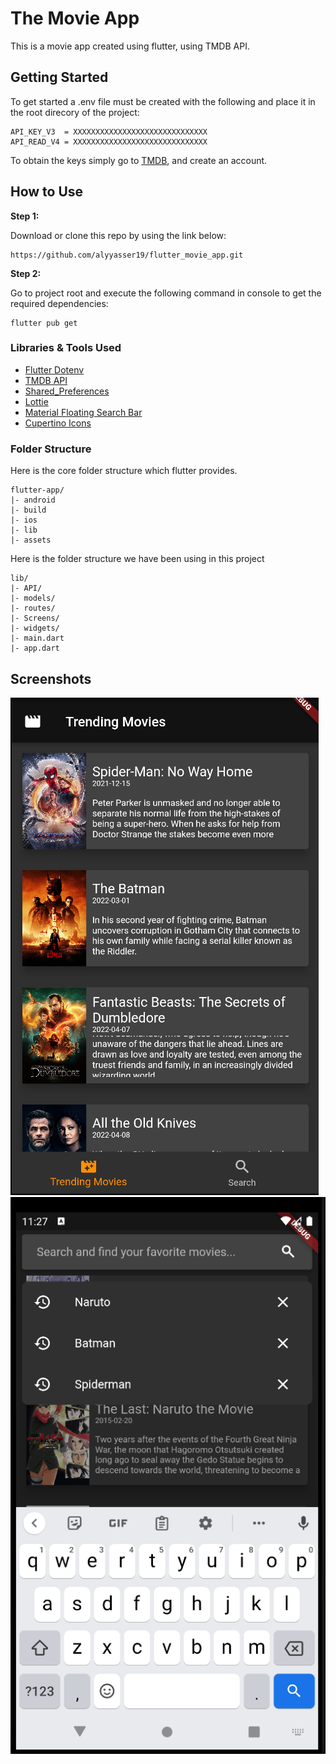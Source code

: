 # The Movie App

This is a movie app created using flutter, using TMDB API.

## Getting Started

To get started a .env file must be created with the following and place it in the root direcory of the project:

```
API_KEY_V3  = XXXXXXXXXXXXXXXXXXXXXXXXXXXXXX
API_READ_V4 = XXXXXXXXXXXXXXXXXXXXXXXXXXXXXX
```

To obtain the keys simply go to [TMDB](https://www.themoviedb.org/), and create an account.

## How to Use

**Step 1:**

Download or clone this repo by using the link below:

```
https://github.com/alyyasser19/flutter_movie_app.git
```

**Step 2:**

Go to project root and execute the following command in console to get the required dependencies:

```
flutter pub get 
```

### Libraries & Tools Used

* [Flutter Dotenv](https://pub.dev/packages/flutter_dotenv)
* [TMDB API](https://pub.dev/packages/tmdb_api)
* [Shared_Preferences](https://pub.dev/packages/shared_preferences)
* [Lottie](https://pub.dev/packages/lottie)
* [Material Floating Search Bar](https://pub.dev/packages/material_floating_search_bar)
* [Cupertino Icons](https://pub.dev/packages/cupertino_icons)

### Folder Structure
Here is the core folder structure which flutter provides.

```
flutter-app/
|- android
|- build
|- ios
|- lib
|- assets
```

Here is the folder structure we have been using in this project

```
lib/
|- API/
|- models/
|- routes/
|- Screens/
|- widgets/
|- main.dart
|- app.dart
```

## Screenshots

![App Screenshot1](/screenshots/SS1.png)
![App Screenshot2](/screenshots/SS2.png)

